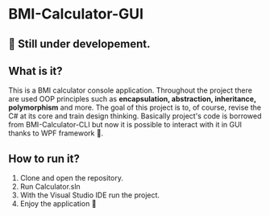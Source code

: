 # BMI-Calculator-GUI
## :construction:	Still under developement.

What is it?
---
This is a BMI calculator console application. Throughout the project there are used OOP principles such as **encapsulation, abstraction, inheritance, polymorphism** and more. The goal of this project is to, of course, revise the C# at its core and train design thinking.
Basically project's code is borrowed from BMI-Calculator-CLI but now it is possible to interact with it in GUI thanks to WPF framework :rocket:. 

How to run it?
---
1. Clone and open the repository.
2.  Run Calculator.sln
3.  With the Visual Studio IDE run the project.
4.  Enjoy the application :tada:	
